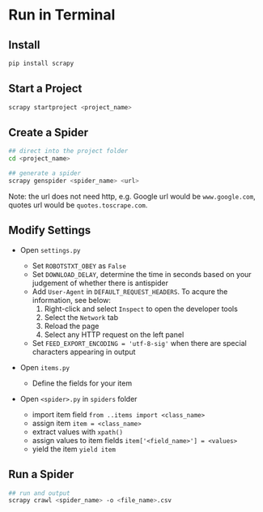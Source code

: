 
# Run in Terminal

## Install
```bash
pip install scrapy
```

## Start a Project
```bash
scrapy startproject <project_name>
```

## Create a Spider
```bash
## direct into the project folder
cd <project_name>

## generate a spider
scrapy genspider <spider_name> <url>
```
Note: the url does not need http, e.g. Google url would be `www.google.com`, quotes url would be `quotes.toscrape.com`.

## Modify Settings
- Open `settings.py` 
    - Set `ROBOTSTXT_OBEY` as `False`
    - Set `DOWNLOAD_DELAY`, determine the time in seconds based on your judgement of whether there is antispider
    - Add `User-Agent` in `DEFAULT_REQUEST_HEADERS`. To acqure the information, see below:
        1. Right-click and select `Inspect` to open the developer tools
        2. Select the `Network` tab
        3. Reload the page
        4. Select any HTTP request on the left panel
    - Set `FEED_EXPORT_ENCODING = 'utf-8-sig'` when there are special characters appearing in output

- Open `items.py`
    - Define the fields for your item

- Open `<spider>.py` in `spiders` folder
    - import item field `from ..items import <class_name>`
    - assign item `item = <class_name>`
    - extract values with `xpath()`
    - assign values to item fields `item['<field_name>'] = <values>`
    - yield the item `yield item`

## Run a Spider
```bash
## run and output
scrapy crawl <spider_name> -o <file_name>.csv
```